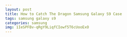 ```yaml
---
layout: post
title: How to Catch The Dragon Samsung Galaxy S9 Case
tags: samsung galaxy s9
categories: samsung
img: 1IeSPFBv-qRgY9LiqfCIowf5T6cUooExO
---
```

